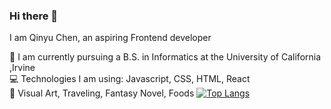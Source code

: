 ### Hi there 👋

<!--
**chloeqino/chloeqino** is a ✨ _special_ ✨ repository because its `README.md` (this file) appears on your GitHub profile.

Here are some ideas to get you started:

- 🔭 I’m currently working on ...
- 🌱 I’m currently learning ...
- 👯 I’m looking to collaborate on ... 
- 🤔 I’m looking for help with ...
- 💬 Ask me about ...
- 📫 How to reach me: ...
- 😄 Pronouns: ...
- ⚡ Fun fact: ...
-->
I am Qinyu Chen, an aspiring Frontend developer

📖 I am currently pursuing a B.S. in Informatics at the University of California ,Irvine<br>
💻 Technologies I am using: Javascript, CSS, HTML, React<br>
💜 Visual Art, Traveling, Fantasy Novel, Foods
[![Top Langs](https://github-readme-stats.vercel.app/api/top-langs/?username=chloeqino)](https://github.com/chloeqino/github-readme-stats)
